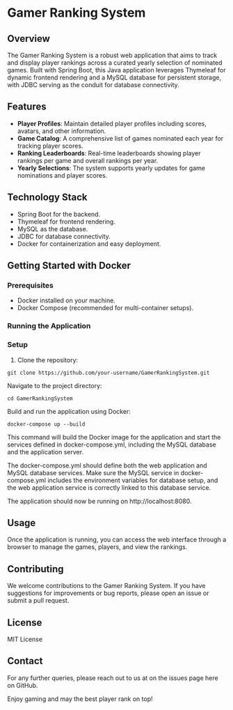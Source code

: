 # Gamer Ranking System

## Overview
The Gamer Ranking System is a robust web application that aims to track and display player rankings across a curated yearly selection of nominated games. Built with Spring Boot, this Java application leverages Thymeleaf for dynamic frontend rendering and a MySQL database for persistent storage, with JDBC serving as the conduit for database connectivity.

## Features
- **Player Profiles**: Maintain detailed player profiles including scores, avatars, and other information.
- **Game Catalog**: A comprehensive list of games nominated each year for tracking player scores.
- **Ranking Leaderboards**: Real-time leaderboards showing player rankings per game and overall rankings per year.
- **Yearly Selections**: The system supports yearly updates for game nominations and player scores.

## Technology Stack
- Spring Boot for the backend.
- Thymeleaf for frontend rendering.
- MySQL as the database.
- JDBC for database connectivity.
- Docker for containerization and easy deployment.

## Getting Started with Docker

### Prerequisites
- Docker installed on your machine.
- Docker Compose (recommended for multi-container setups).

### Running the Application

### Setup
1. Clone the repository:
```
git clone https://github.com/your-username/GamerRankingSystem.git
```

Navigate to the project directory:
```
cd GamerRankingSystem
```

Build and run the application using Docker:
```
docker-compose up --build
```
This command will build the Docker image for the application and start the services defined in docker-compose.yml, including the MySQL database and the application server.

The docker-compose.yml should define both the web application and MySQL database services. Make sure the MySQL service in docker-compose.yml includes the environment variables for database setup, and the web application service is correctly linked to this database service.

The application should now be running on http://localhost:8080.

## Usage
Once the application is running, you can access the web interface through a browser to manage the games, players, and view the rankings.

## Contributing
We welcome contributions to the Gamer Ranking System. If you have suggestions for improvements or bug reports, please open an issue or submit a pull request.

## License
MIT License

## Contact
For any further queries, please reach out to us at on the issues page here on GitHub.

Enjoy gaming and may the best player rank on top!
